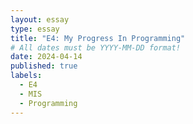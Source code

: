 ```yaml
---
layout: essay
type: essay
title: "E4: My Progress In Programming"
# All dates must be YYYY-MM-DD format!
date: 2024-04-14
published: true
labels:
  - E4
  - MIS
  - Programming
---
```

